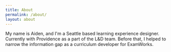 ```yaml
---
title: About
permalink: /about/
layout: about
---
```

<!-- <header>
    <div class="flex-box">
        <div class="name">Aiden Do</div>
        <div class="title">learning experience designer</div>
        <a class="email" href="mailto:aidentdo@gmail.com">aidentdo@gmail.com</a>
    </div>
    <div class="navigation">
        <a class="work" href="/">Work</a>
        <a href="/about" class="about" >About</a>
    </div>
</header> -->
My name is Aiden, and I'm a Seattle based learning experience designer. Currently with Providence as a part of the L&amp;D team. Before that, I helped to narrow the information gap as a curriculum developer for ExamWorks.
